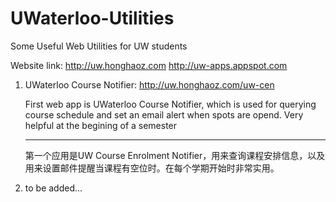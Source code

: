 UWaterloo-Utilities
===================

Some Useful Web Utilities for UW students

Website link:
<http://uw.honghaoz.com>      <http://uw-apps.appspot.com>

1. UWaterloo Course Notifier: <http://uw.honghaoz.com/uw-cen>

   First web app is UWaterloo Course Notifier, which is used for querying course schedule and set an email alert when spots are opend. Very helpful at the begining of a semester
   ___
   第一个应用是UW Course Enrolment Notifier，用来查询课程安排信息，以及用来设置邮件提醒当课程有空位时。在每个学期开始时非常实用。
   
2. to be added...
